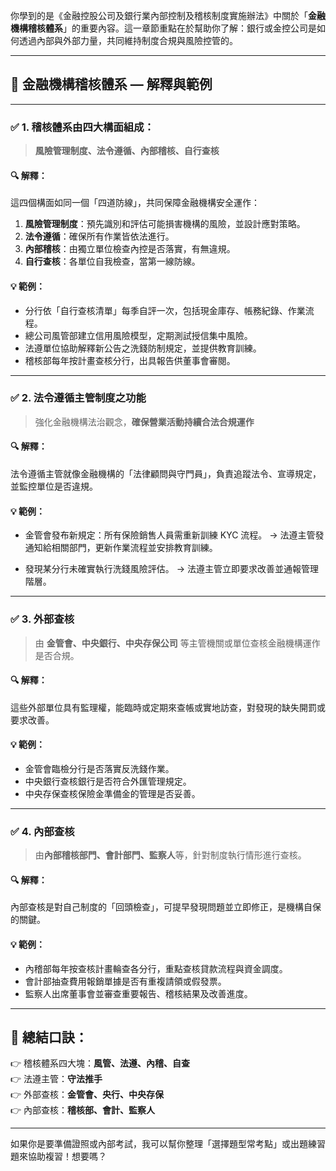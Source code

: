 你學到的是《金融控股公司及銀行業內部控制及稽核制度實施辦法》中關於「**金融機構稽核體系**」的重要內容。這一章節重點在於幫助你了解：銀行或金控公司是如何透過內部與外部力量，共同維持制度合規與風險控管的。

---

## 📘 金融機構稽核體系 — 解釋與範例

---

### ✅ 1. **稽核體系由四大構面組成**：

> **風險管理制度、法令遵循、內部稽核、自行查核**

#### 🔍 解釋：
這四個構面如同一個「四道防線」，共同保障金融機構安全運作：

1. **風險管理制度**：預先識別和評估可能損害機構的風險，並設計應對策略。
2. **法令遵循**：確保所有作業皆依法進行。
3. **內部稽核**：由獨立單位檢查內控是否落實，有無違規。
4. **自行查核**：各單位自我檢查，當第一線防線。

#### 💡 範例：
- 分行依「自行查核清單」每季自評一次，包括現金庫存、帳務紀錄、作業流程。
- 總公司風管部建立信用風險模型，定期測試授信集中風險。
- 法遵單位協助解釋新公告之洗錢防制規定，並提供教育訓練。
- 稽核部每年按計畫查核分行，出具報告供董事會審閱。

---

### ✅ 2. **法令遵循主管制度之功能**

> 強化金融機構法治觀念，**確保營業活動持續合法合規運作**

#### 🔍 解釋：
法令遵循主管就像金融機構的「法律顧問與守門員」，負責追蹤法令、宣導規定，並監控單位是否違規。

#### 💡 範例：
- 金管會發布新規定：所有保險銷售人員需重新訓練 KYC 流程。
  → 法遵主管發通知給相關部門，更新作業流程並安排教育訓練。

- 發現某分行未確實執行洗錢風險評估。
  → 法遵主管立即要求改善並通報管理階層。

---

### ✅ 3. **外部查核**

> 由 **金管會、中央銀行、中央存保公司** 等主管機關或單位查核金融機構運作是否合規。

#### 🔍 解釋：
這些外部單位具有監理權，能臨時或定期來查帳或實地訪查，對發現的缺失開罰或要求改善。

#### 💡 範例：
- 金管會臨檢分行是否落實反洗錢作業。
- 中央銀行查核銀行是否符合外匯管理規定。
- 中央存保查核保險金準備金的管理是否妥善。

---

### ✅ 4. **內部查核**

> 由**內部稽核部門、會計部門、監察人**等，針對制度執行情形進行查核。

#### 🔍 解釋：
內部查核是對自己制度的「回頭檢查」，可提早發現問題並立即修正，是機構自保的關鍵。

#### 💡 範例：
- 內稽部每年按查核計畫輪查各分行，重點查核貸款流程與資金調度。
- 會計部抽查費用報銷單據是否有重複請領或假發票。
- 監察人出席董事會並審查重要報告、稽核結果及改善進度。

---

## 🧠 總結口訣：

👉 稽核體系四大塊：**風管、法遵、內稽、自查**  
👉 法遵主管：**守法推手**  
👉 外部查核：**金管會、央行、中央存保**  
👉 內部查核：**稽核部、會計、監察人**

---

如果你是要準備證照或內部考試，我可以幫你整理「選擇題型常考點」或出題練習題來協助複習！想要嗎？